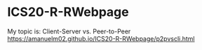 # ICS20-R-RWebpage
My topic is: Client-Server vs. Peer-to-Peer
https://amanuelm02.github.io/ICS20-R-RWebpage/p2pvscli.html
